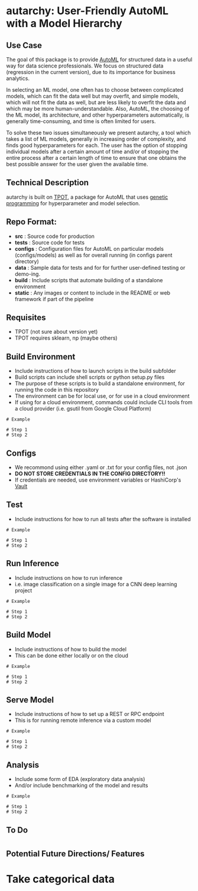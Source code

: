# autarchy: User-Friendly AutoML with a Model Hierarchy

## Use Case

The goal of this package is to provide [AutoML](https://en.wikipedia.org/wiki/Automated_machine_learning) 
for structured data in a useful way for data science professionals.
We focus on structured data (regression in the current version), due to its importance for business analytics.

In selecting an ML model, one often has to choose between complicated models, which can fit the data well but may overfit,
and simple models, which will not fit the data as well, but are less likely to overfit the data and which may be more 
human-understandable.
Also, AutoML, the choosing of the ML model, its architecture, and other hyperparameters automatically, is generally 
time-consuming, and time is often limited for users.

To solve these two issues simultaneously we present autarchy, a tool which takes a list of ML models, generally 
in increasing order of complexity, and finds good hyperparameters for each.  The user has the option of stopping
individual models after a certain amount of time and/or of stopping the entire process after a certain length of time
to ensure that one obtains the best possible answer for the user given the available time.

## Technical Description

autarchy is built on [TPOT](http://epistasislab.github.io/tpot/), a package for AutoML that uses 
[genetic programming](https://en.wikipedia.org/wiki/Genetic_programming)
for hyperparameter and model selection.


## Repo Format:
- **src** : Source code for production
- **tests** : Source code for tests
- **configs** : Configuration files for AutoML on particular models (configs/models) as well as for overall running 
(in configs parent directory)
- **data** : Sample data for tests and for for further user-defined testing or demo-ing.
- **build** : Include scripts that automate building of a standalone environment
- **static** : Any images or content to include in the README or web framework if part of the pipeline

## Requisites
- TPOT (not sure about version yet)
- TPOT requires sklearn, np (maybe others)


## Build Environment
- Include instructions of how to launch scripts in the build subfolder
- Build scripts can include shell scripts or python setup.py files
- The purpose of these scripts is to build a standalone environment, for running the code in this repository
- The environment can be for local use, or for use in a cloud environment
- If using for a cloud environment, commands could include CLI tools from a cloud provider (i.e. gsutil from Google Cloud Platform)
```
# Example

# Step 1
# Step 2
```

## Configs
- We recommond using either .yaml or .txt for your config files, not .json
- **DO NOT STORE CREDENTIALS IN THE CONFIG DIRECTORY!!**
- If credentials are needed, use environment variables or HashiCorp's [Vault](https://www.vaultproject.io/)


## Test
- Include instructions for how to run all tests after the software is installed
```
# Example

# Step 1
# Step 2
```

## Run Inference
- Include instructions on how to run inference
- i.e. image classification on a single image for a CNN deep learning project
```
# Example

# Step 1
# Step 2
```

## Build Model
- Include instructions of how to build the model
- This can be done either locally or on the cloud
```
# Example

# Step 1
# Step 2
```

## Serve Model
- Include instructions of how to set up a REST or RPC endpoint 
- This is for running remote inference via a custom model
```
# Example

# Step 1
# Step 2
```

## Analysis
- Include some form of EDA (exploratory data analysis)
- And/or include benchmarking of the model and results
```
# Example

# Step 1
# Step 2
```

## To Do

# 


## Potential Future Directions/ Features

# Take categorical data